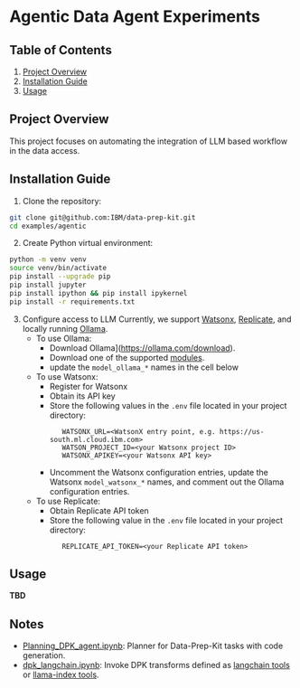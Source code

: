 # Agentic Data Agent Experiments

## Table of Contents
1. [Project Overview](#project-overview)
2. [Installation Guide](#installation-guide)
3. [Usage](#usage)


## Project Overview

This project focuses on automating the integration of LLM based workflow in the data access.

## Installation Guide

1. Clone the repository:
```bash
git clone git@github.com:IBM/data-prep-kit.git
cd examples/agentic
```

2. Create Python virtual environment:
```bash
python -m venv venv
source venv/bin/activate
pip install --upgrade pip
pip install jupyter
pip install ipython && pip install ipykernel
pip install -r requirements.txt
```

3. Configure access to LLM
   Currently, we support [Watsonx](https://www.ibm.com/watsonx), [Replicate](https://replicate.com/), and locally running [Ollama](https://ollama.com/).
   - To use Ollama: 
      - Download Ollama](https://ollama.com/download).
      - Download one of the supported [modules](https://ollama.com/search).
      - update the `model_ollama_*` names in the cell below
   - To use Watsonx:
      - Register for Watsonx
      - Obtain its API key
      - Store the following values in the `.env` file located in your project directory:
         ```
            WATSONX_URL=<WatsonX entry point, e.g. https://us-south.ml.cloud.ibm.com>
            WATSON_PROJECT_ID=<your Watsonx project ID>
            WATSONX_APIKEY=<your Watsonx API key>
         ```
      - Uncomment the Watsonx configuration entries, update the Watsonx `model_watsonx_*` names, and comment out the Ollama configuration entries.
   - To use Replicate:
      - Obtain Replicate API token
      - Store the following value in the `.env` file located in your project directory:
         ```
            REPLICATE_API_TOKEN=<your Replicate API token>
         ```

## Usage
**TBD**

## Notes
- [Planning_DPK_agent.ipynb](Planning_DPK_agent.ipynb): Planner for Data-Prep-Kit tasks with code generation.
- [dpk_langchain.ipynb](dpk_tools.ipynb): Invoke DPK transforms defined as [langchain tools](https://python.langchain.com/v0.1/docs/modules/tools/) or  [llama-index tools](https://docs.llamaindex.ai/en/stable/module_guides/deploying/agents/tools/).
